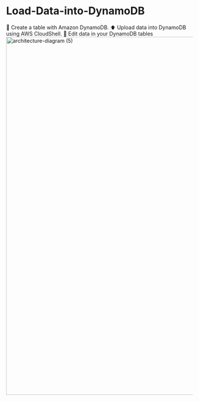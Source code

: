 # Load-Data-into-DynamoDB
🌟 Create a table with Amazon DynamoDB. 
⬆️ Upload data into DynamoDB using AWS CloudShell. 
🔧 Edit data in your DynamoDB tables
<img width="966" alt="architecture-diagram (5)" src="https://github.com/user-attachments/assets/095f4dc7-db5d-43f9-b608-97b071be5778">
